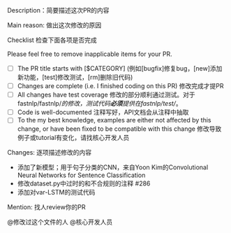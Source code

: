 Description：简要描述这次PR的内容

Main reason: 做出这次修改的原因


Checklist  检查下面各项是否完成

Please feel free to remove inapplicable items for your PR.

-	[ ] The PR title starts with [$CATEGORY] (例如[bugfix]修复bug，[new]添加新功能，[test]修改测试，[rm]删除旧代码)
-	[ ] Changes are complete (i.e. I finished coding on this PR)  修改完成才提PR
-	[ ] All changes have test coverage  修改的部分顺利通过测试。对于fastnlp/fastnlp/*的修改，测试代码**必须**提供在fastnlp/test/*。
-	[ ] Code is well-documented  注释写好，API文档会从注释中抽取
-	[ ] To the my best knowledge, examples are either not affected by this change, or have been fixed to be compatible with this change  修改导致例子或tutorial有变化，请找核心开发人员

Changes: 逐项描述修改的内容
- 添加了新模型；用于句子分类的CNN，来自Yoon Kim的Convolutional Neural Networks for Sentence Classification
- 修改dataset.py中过时的和不合规则的注释 #286
- 添加对var-LSTM的测试代码

Mention: 找人review你的PR

@修改过这个文件的人
@核心开发人员
